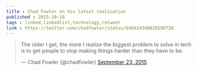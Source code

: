 ```yaml
---
title : Chad Fowler on his latest realisation
published : 2015-10-10
tags : linked,linkedlist,technology,retweet
link : https://twitter.com/chadfowler/status/646624348028190720
---
```

<p></p>

> The older I get, the more I realize the biggest problem to solve in tech is to get people to stop making things harder than they have to be.
>
> &mdash; Chad Fowler (@chadfowler) <a href="https://twitter.com/chadfowler/status/646624348028190720">September 23, 2015</a>
> <script async src="//platform.twitter.com/widgets.js" charset="utf-8"></script>
